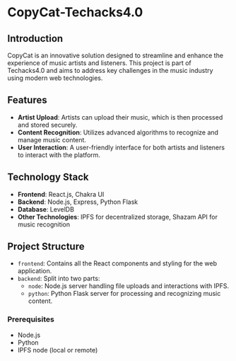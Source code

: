 # CopyCat-Techacks4.0

## Introduction
CopyCat is an innovative solution designed to streamline and enhance the experience of music artists and listeners. This project is part of Techacks4.0 and aims to address key challenges in the music industry using modern web technologies.

## Features
- **Artist Upload**: Artists can upload their music, which is then processed and stored securely.
- **Content Recognition**: Utilizes advanced algorithms to recognize and manage music content.
- **User Interaction**: A user-friendly interface for both artists and listeners to interact with the platform.

## Technology Stack
- **Frontend**: React.js, Chakra UI
- **Backend**: Node.js, Express, Python Flask
- **Database**: LevelDB
- **Other Technologies**: IPFS for decentralized storage, Shazam API for music recognition

## Project Structure
- `frontend`: Contains all the React components and styling for the web application.
- `backend`: Split into two parts:
  - `node`: Node.js server handling file uploads and interactions with IPFS.
  - `python`: Python Flask server for processing and recognizing music content.

### Prerequisites
- Node.js
- Python
- IPFS node (local or remote)

